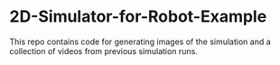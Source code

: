 # 2D-Simulator-for-Robot-Example
This repo contains code for generating images of the simulation and a collection of videos from previous simulation runs.
